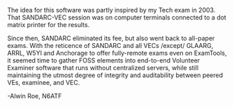 The idea for this software was partly inspired by my Tech exam in 2003. That SANDARC-VEC session was on computer terminals connected to a dot matrix printer for the results.

Since then, SANDARC eliminated its fee, but also went back to all-paper exams. With the reticence of SANDARC and all VECs /except/ GLAARG, ARRL, W5YI and Anchorage to offer fully-remote exams even on ExamTools, it seemed time to gather FOSS elements into end-to-end Volunteer Examiner software that runs without centralized servers, while still maintaining the utmost degree of integrity and auditability between peered VEs, examinee, and VEC.

-Alwin Roe, N6ATF
